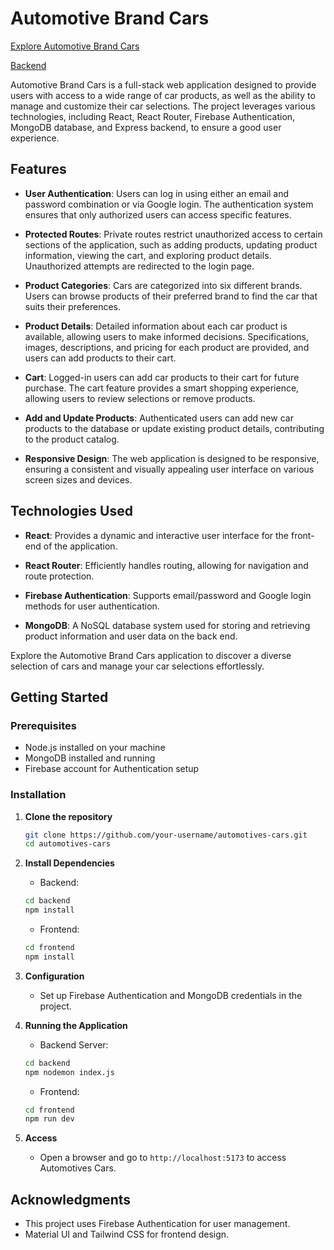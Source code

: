 # Automotive Brand Cars

[Explore Automotive Brand Cars](https://auto-motives-cars.web.app)

[Backend](https://github.com/nazmussaadatcse/automotives-cars-server)


Automotive Brand Cars is a full-stack web application designed to provide users with access to a wide range of car products, as well as the ability to manage and customize their car selections. The project leverages various technologies, including React, React Router, Firebase Authentication, MongoDB database, and Express backend, to ensure a good user experience.

## Features

- **User Authentication**: Users can log in using either an email and password combination or via Google login. The authentication system ensures that only authorized users can access specific features.
  
- **Protected Routes**: Private routes restrict unauthorized access to certain sections of the application, such as adding products, updating product information, viewing the cart, and exploring product details. Unauthorized attempts are redirected to the login page.
  
- **Product Categories**: Cars are categorized into six different brands. Users can browse products of their preferred brand to find the car that suits their preferences.
  
- **Product Details**: Detailed information about each car product is available, allowing users to make informed decisions. Specifications, images, descriptions, and pricing for each product are provided, and users can add products to their cart.
  
- **Cart**: Logged-in users can add car products to their cart for future purchase. The cart feature provides a smart shopping experience, allowing users to review selections or remove products.
  
- **Add and Update Products**: Authenticated users can add new car products to the database or update existing product details, contributing to the product catalog.
  
- **Responsive Design**: The web application is designed to be responsive, ensuring a consistent and visually appealing user interface on various screen sizes and devices.

## Technologies Used

- **React**: Provides a dynamic and interactive user interface for the front-end of the application.
  
- **React Router**: Efficiently handles routing, allowing for navigation and route protection.
  
- **Firebase Authentication**: Supports email/password and Google login methods for user authentication.
  
- **MongoDB**: A NoSQL database system used for storing and retrieving product information and user data on the back end.

Explore the Automotive Brand Cars application to discover a diverse selection of cars and manage your car selections effortlessly.



## Getting Started

### Prerequisites

- Node.js installed on your machine
- MongoDB installed and running
- Firebase account for Authentication setup

### Installation

1. **Clone the repository**
    ```bash
    git clone https://github.com/your-username/automotives-cars.git
    cd automotives-cars
    ```

2. **Install Dependencies**
    - Backend:
    ```bash
    cd backend
    npm install
    ```

    - Frontend:
    ```bash
    cd frontend
    npm install
    ```

3. **Configuration**
    - Set up Firebase Authentication and MongoDB credentials in the project.

4. **Running the Application**
    - Backend Server:
    ```bash
    cd backend
    npm nodemon index.js
    ```

    - Frontend:
    ```bash
    cd frontend
    npm run dev
    ```

5. **Access**
    - Open a browser and go to `http://localhost:5173` to access Automotives Cars.


## Acknowledgments

- This project uses Firebase Authentication for user management.
- Material UI and Tailwind CSS for frontend design.
